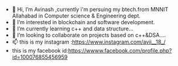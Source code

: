 - 👋 Hi, I’m Avinash ,currently i'm persuing my btech.from MNNIT Allahabad in Computer science & Engineering dept.
- 👀 I’m interested in blockchain and software development.
- 🌱 I’m currently learning c++ and data structure...
- 💞️ I’m looking to collaborate on projects based on c++&DSA....
- 📫 this is my instagram :https://www.instagram.com/avii__18_/
- this is my facebook id:https://wwww.facebook.com/profile.php?id=100076855456959

<!---
Avinash7390/Avinash7390 is a ✨ special ✨ repository because its `README.md` (this file) appears on your GitHub profile.
You can click the Preview link to take a look at your changes.
--->
